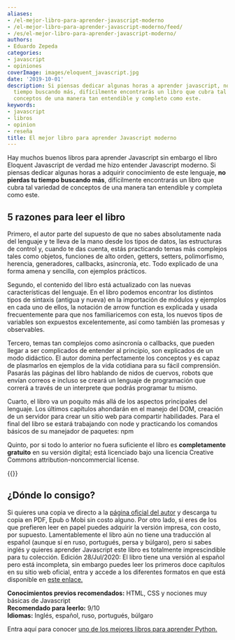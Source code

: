 ```yaml
---
aliases:
- /el-mejor-libro-para-aprender-javascript-moderno
- /el-mejor-libro-para-aprender-javascript-moderno/feed/
- /es/el-mejor-libro-para-aprender-javascript-moderno/
authors:
- Eduardo Zepeda
categories:
- javascript
- opiniones
coverImage: images/eloquent_javascript.jpg
date: '2019-10-01'
description: Si piensas dedicar algunas horas a aprender javascript, no pierdas tu
  tiempo buscando más, difícilmente encontrarás un libro que cubra tal variedad de
  conceptos de una manera tan entendible y completo como este.
keywords:
- javascript
- libros
- opinion
- reseña
title: El mejor libro para aprender Javascript moderno
---
```


Hay muchos buenos libros para aprender Javascript sin embargo el libro Eloquent Javascript de verdad me hizo entender Javascript moderno. Si piensas dedicar algunas horas a adquirir conocimiento de este lenguaje, **no pierdas tu tiempo buscando más**, difícilmente encontrarás un libro que cubra tal variedad de conceptos de una manera tan entendible y completa como este.

## 5 razones para leer el libro

Primero, el autor parte del supuesto de que no sabes absolutamente nada del lenguaje y te lleva de la mano desde los tipos de datos, las estructuras de control y, cuando te das cuenta, estás practicando temas más complejos tales como objetos, funciones de alto orden, getters, setters, polimorfismo, herencia, generadores, callbacks, asincronía, etc. Todo explicado de una forma amena y sencilla, con ejemplos prácticos.

Segundo, el contenido del libro está actualizado con las nuevas características del lenguaje. En el libro podemos encontrar los distintos tipos de sintaxis (antigua y nueva) en la importación de módulos y ejemplos en cada uno de ellos, la notación de arrow function es explicada y usada frecuentemente para que nos familiaricemos con esta, los nuevos tipos de variables son expuestos excelentemente, así como también las promesas y observables.

Tercero, temas tan complejos como asincronía o callbacks, que pueden llegar a ser complicados de entender al principio, son explicados de un modo didáctico. El autor domina perfectamente los conceptos y es capaz de plasmarlos en ejemplos de la vida cotidiana para su fácil comprensión. Pasarás las páginas del libro hablando de nidos de cuervos, robots que envían correos e incluso se creará un lenguaje de programación que correrá a través de un interprete que podrás programar tu mismo.

Cuarto, el libro va un poquito más allá de los aspectos principales del lenguaje. Los últimos capítulos ahondarán en el manejo del DOM, creación de un servidor para crear un sitio web para compartir habilidades. Para el final del libro se estará trabajando con node y practicando los comandos básicos de su manejador de paquetes: npm

Quinto, por si todo lo anterior no fuera suficiente el libro es **completamente gratuito** en su versión digital; está licenciado bajo una licencia Creative Commons attribution-noncommercial license.

{{<ad>}}

## ¿Dónde lo consigo?

Si quieres una copia ve directo a la [página oficial del autor](https://eloquentjavascript.net/) y descarga tu copia en PDF, Epub o Mobi sin costo alguno. Por otro lado, si eres de los que prefieren leer en papel puedes adquirir la versión impresa, con costo, por supuesto. Lamentablemente el libro aún no tiene una traducción al español (aunque sí en ruso, portugués, persa y búlgaro), pero si sabes inglés y quieres aprender Javascript este libro es totalmente imprescindible para tu colección. Edición 28/Jul/2020: El libro tiene una versión al español pero está incompleta, sin embargo puedes leer los primeros doce capítulos en su sitio web oficial, entra y accede a los diferentes formatos en que está disponible en [este enlace.](https://eloquentjs-es.thedojo.mx/)

****Conocimientos previos recomendados:**** HTML, CSS y nociones muy básicas de Javascript  
**Recomendado para leerlo:** 9/10  
**Idiomas:** Inglés, español, ruso, portugués, búlgaro

Entra aquí para conocer [uno de los mejores libros para aprender Python.](/es/python/aprende-python-desde-cero-con-este-libro-gratuito/)